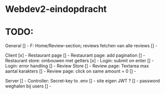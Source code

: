 # Webdev2-eindopdracht
 
# TODO:

General
[] - F: Home/Review-section; reviews fetchen van alle reviews 
[] -

Client
[x] - Restaurant page
[] - Restaurant page: add pagination
[] - Restaurant store: ombouwen met getters
[x] - Login: submit on enter
[] - Login: error handling
[] - Review Store
[] - Review page: Textarea max aantal karakters
[] - Review page: click on same amount = 0
[] -

Server
[] - Controller: Secret-key to .env
[] - site eigen JWT ?
[] - password weghalen bij users
[] -


